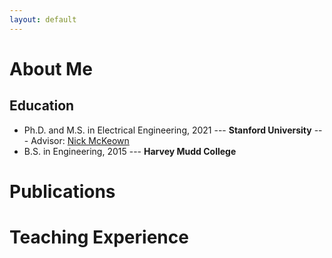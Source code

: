 ```yaml
---
layout: default
---
```


# About Me

## Education

* Ph.D. and M.S. in Electrical Engineering, 2021 --- **Stanford University** --- Advisor: [Nick McKeown](http://yuba.stanford.edu/~nickm/)
* B.S. in Engineering, 2015 --- **Harvey Mudd College**

# Publications

# Teaching Experience


